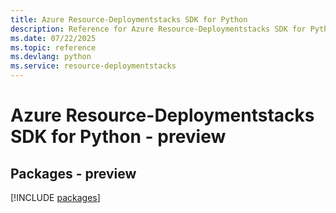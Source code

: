 ```yaml
---
title: Azure Resource-Deploymentstacks SDK for Python
description: Reference for Azure Resource-Deploymentstacks SDK for Python
ms.date: 07/22/2025
ms.topic: reference
ms.devlang: python
ms.service: resource-deploymentstacks
---
```

# Azure Resource-Deploymentstacks SDK for Python - preview
## Packages - preview
[!INCLUDE [packages](resource-deploymentstacks-index.md)]